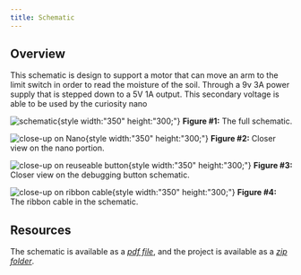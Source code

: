 ```yaml
---
title: Schematic
---
```

<!-- not yet DONE -->
## Overview

This schematic is design to support <!--.... (highlight functionally, power, and controller).-->a motor that can move an arm to the limit switch in order to read the moisture of the soil. Through a 9v 3A power supply that is stepped down to a 5V 1A output. This secondary voltage is able to be used by the curiosity nano

![schematic](DirksSupplied/completeSchematic.PNG){style width:"350" height:"300;"}
**Figure #1:** The full schematic.  <br>

![close-up on Nano](DirksSupplied/nanoSchematic.PNG){style width:"350" height:"300;"}
**Figure #2:** Closer view on the nano portion.  <br>

![close-up on reuseable button](DirksSupplied/reusableDebuggingBtnSchematic.PNG){style width:"350" height:"300;"}
**Figure #3:** Closer view on the debugging button schematic.  <br>

![close-up on ribbon cable](DirksSupplied/ribbonCableSchematic.PNG){style width:"350" height:"300;"}
**Figure #4:** The ribbon cable in the schematic.  <br>

## Resources

The schematic is available as a [*pdf file*](DirksSupplied/schematic.pdf), and the project is available as a [*zip folder*](DirksSupplied/MoistureSensor.zip).
